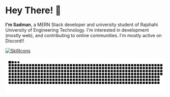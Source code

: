 # Hey There! 👋
**I'm Sadman**, a MERN Stack developer and university student of Rajshahi University of Engineering Technology. I'm interested in development (mostly web), and contributing to online communities. I'm mostly active on Discord!!

[![SkillIcons](https://skillicons.dev/icons?i=html,css,js,py,vscode,twitter,stackoverflow,regex,powershell,netlify,matlab,linux,linkedin,instagram,heroku,githubactions,github,git,django,discord,codepen,webpack,vite,vercel,ts,threejs,tailwind,svg,sass,replit,redux,redis,react,pug,postman,postgres,php,nodejs,nginx,mysql,mongodb,md,latex,kubernetes,jquery,jest,jenkins,java,idea,graphql,gatsby,firebase,express,docker,bots,devto,cloudflare,cpp,c,bootstrap,bash,babel,aws,astro,arduino,ansible)](https://skillicons.dev)<br/>




![](https://github.com/FahadBinHussain/FahadBinHussain/blob/main/github-contribution-grid-snake.svg)
